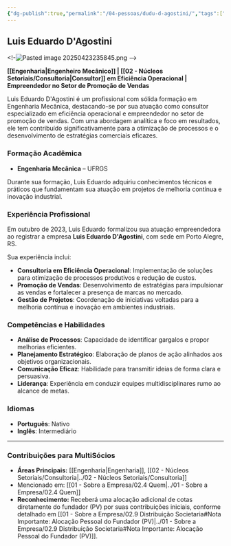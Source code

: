 ```yaml
---
{"dg-publish":true,"permalink":"/04-pessoas/dudu-d-agostini/","tags":["person","profile","engenharia","consultoria","empreendedor"],"noteIcon":""}
---
```


 ## Luis Eduardo D'Agostini

<!-![Pasted image 20250423235845.png](/img/user/Pasted%20image%2020250423235845.png) -->

**[[Engenharia\|Engenheiro Mecânico]] | [[02 - Núcleos Setoriais/Consultoria\|Consultor]] em Eficiência Operacional | Empreendedor no Setor de Promoção de Vendas**

Luis Eduardo D'Agostini é um profissional com sólida formação em Engenharia Mecânica, destacando-se por sua atuação como consultor especializado em eficiência operacional e empreendedor no setor de promoção de vendas. Com uma abordagem analítica e foco em resultados, ele tem contribuído significativamente para a otimização de processos e o desenvolvimento de estratégias comerciais eficazes.

### Formação Acadêmica

*   **Engenharia Mecânica** – UFRGS

Durante sua formação, Luis Eduardo adquiriu conhecimentos técnicos e práticos que fundamentam sua atuação em projetos de melhoria contínua e inovação industrial.

### Experiência Profissional

Em outubro de 2023, Luis Eduardo formalizou sua atuação empreendedora ao registrar a empresa **Luis Eduardo D'Agostini**, com sede em Porto Alegre, RS.

Sua experiência inclui:

*   **Consultoria em Eficiência Operacional**: Implementação de soluções para otimização de processos produtivos e redução de custos.
*   **Promoção de Vendas**: Desenvolvimento de estratégias para impulsionar as vendas e fortalecer a presença de marcas no mercado.
*   **Gestão de Projetos**: Coordenação de iniciativas voltadas para a melhoria contínua e inovação em ambientes industriais.

### Competências e Habilidades

*   **Análise de Processos**: Capacidade de identificar gargalos e propor melhorias eficientes.
*   **Planejamento Estratégico**: Elaboração de planos de ação alinhados aos objetivos organizacionais.
*   **Comunicação Eficaz**: Habilidade para transmitir ideias de forma clara e persuasiva.
*   **Liderança**: Experiência em conduzir equipes multidisciplinares rumo ao alcance de metas.

### Idiomas

*   **Português**: Nativo
*   **Inglês**: Intermediário

---

### Contribuições para MultiSócios
*   **Áreas Principais:** [[Engenharia\|Engenharia]], [[02 - Núcleos Setoriais/Consultoria\|../02 - Núcleos Setoriais/Consultoria]]
*   Mencionado em: [[01 - Sobre a Empresa/02.4 Quem\|../01 - Sobre a Empresa/02.4 Quem]]
*   **Reconhecimento:** Receberá uma alocação adicional de cotas diretamente do fundador (PV) por suas contribuições iniciais, conforme detalhado em [[01 - Sobre a Empresa/02.9 Distribuição Societaria#Nota Importante: Alocação Pessoal do Fundador (PV)\|../01 - Sobre a Empresa/02.9 Distribuição Societaria#Nota Importante: Alocação Pessoal do Fundador (PV)]].


